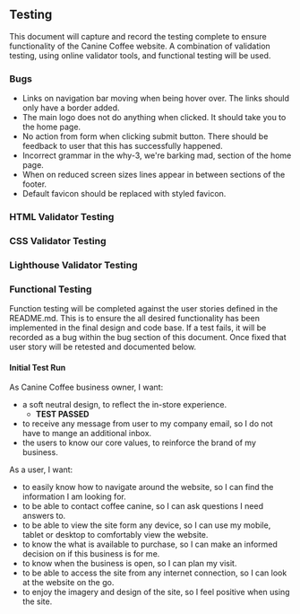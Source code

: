 ## Testing
This document will capture and record the testing complete to ensure functionality of the Canine Coffee website.  A combination of validation testing, using online validator tools, and functional testing will be used.
### Bugs
- Links on navigation bar moving when being hover over. The links should only have a border added. 
- The main logo does not do anything when clicked. It should take you to the home page. 
- No action from form when clicking submit button. There should be feedback to user that this has successfully happened. 
- Incorrect grammar in the why-3, we're barking mad, section of the home page.
- When on reduced screen sizes lines appear in between sections of the footer.
- Default favicon should be replaced with styled favicon.

### HTML Validator Testing

### CSS Validator Testing

### Lighthouse Validator Testing

### Functional Testing

Function testing will be completed against the user stories defined in the README.md. This is to ensure the all desired functionality has been implemented in the final design and code base. If a test fails, it will be recorded as a bug within the bug section of this document. Once fixed that user story will be retested and documented below. 

#### Initial Test Run

As Canine Coffee business owner, I want:
- a soft neutral design, to reflect the in-store experience.
    - **TEST PASSED**
- to receive any message from user to my company email, so I do not have to mange an additional inbox.
- the users to know our core values, to reinforce the brand of my business.

As a user, I want: 
- to easily know how to navigate around the website, so I can find the information I am looking for.
- to be able to contact coffee canine, so I can ask questions I need answers to.
- to be able to view the site form any device, so I can use my mobile, tablet or desktop to comfortably view the website.
- to know the what is available to purchase, so I can make an informed decision on if this business is for me.
- to know when the business is open, so I can plan my visit.
- to be able to access the site from any internet connection, so I can look at the website on the go.
- to enjoy the imagery and design of the site, so I feel positive when using the site.

